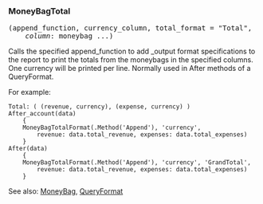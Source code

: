 ### MoneyBagTotal
<pre>
(append_function, currency_column, total_format = "Total", 
    <i>column</i>: moneybag ...)
</pre>

Calls the specified append_function to add _output format specifications to the report to print the totals from the moneybags in the specified columns.  One currency will be printed per line.  Normally used in After methods of a QueryFormat.

For example:

``` suneido
Total: ( (revenue, currency), (expense, currency) )
After_account(data)
    {
    MoneyBagTotalFormat(.Method('Append'), 'currency',
        revenue: data.total_revenue, expenses: data.total_expenses)
    }
After(data)
    {
    MoneyBagTotalFormat(.Method('Append'), 'currency', 'GrandTotal',
        revenue: data.total_revenue, expenses: data.total_expenses)
    }
```

See also:
[MoneyBag](<../../Language/Reference/MoneyBag.md>),
[QueryFormat](<QueryFormat.md>)